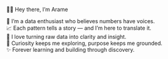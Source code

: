 👋🏾 Hey there, I’m Arame  

💛 I’m a data enthusiast who believes numbers have voices.  
📈 Each pattern tells a story — and I’m here to translate it.  
🧠 I love turning raw data into clarity and insight.  
🌱 Curiosity keeps me exploring, purpose keeps me grounded.  
✨ Forever learning and building through discovery.  
